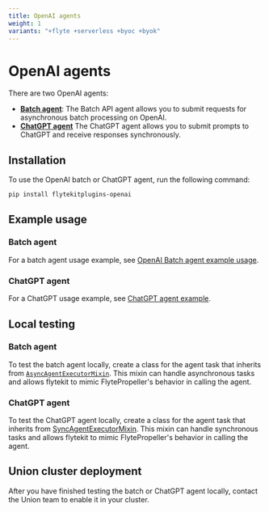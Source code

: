 ```yaml
---
title: OpenAI agents
weight: 1
variants: "+flyte +serverless +byoc +byok"
---
```


# OpenAI agents

There are two OpenAI agents:
* [**Batch agent**](./batch-agent-example.md): The Batch API agent allows you to submit requests for asynchronous batch processing on OpenAI.
* [**ChatGPT agent**](./chatgpt-agent-example.md) The ChatGPT agent allows you to submit prompts to ChatGPT and receive responses synchronously.

## Installation

To use the OpenAI batch or ChatGPT agent, run the following command:

```
pip install flytekitplugins-openai
```

## Example usage

### Batch agent

For a batch agent usage example, see [OpenAI Batch agent example usage](./batch-agent-example.md).

### ChatGPT agent

For a ChatGPT usage example, see [ChatGPT agent example](./chatgpt-agent-example.md).

## Local testing

### Batch agent

To test the batch agent locally, create a class for the agent task that inherits from [`AsyncAgentExecutorMixin`](https://github.com/flyteorg/flytekit/blob/03d23011fcf955838669bd5058c8ced17c6de3ee/flytekit/extend/backend/base_agent.py#L278-382). This mixin can handle asynchronous tasks and allows flytekit to mimic FlytePropeller's behavior in calling the agent.

### ChatGPT agent

To test the ChatGPT agent locally, create a class for the agent task that inherits from [SyncAgentExecutorMixin](https://github.com/flyteorg/flytekit/blob/03d23011fcf955838669bd5058c8ced17c6de3ee/flytekit/extend/backend/base_agent.py#L232-275). This mixin can handle synchronous tasks and allows flytekit to mimic FlytePropeller's behavior in calling the agent.

## Union cluster deployment

After you have finished testing the batch or ChatGPT agent locally, contact the Union team to enable it in your cluster.
